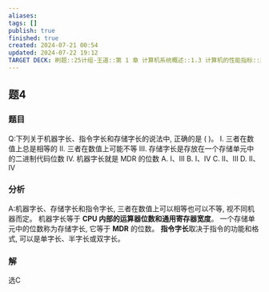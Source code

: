 ```yaml
---
aliases: 
tags: []
publish: true
finished: true
created: 2024-07-21 00:54
updated: 2024-07-22 19:12
TARGET DECK: 刷题::25计组-王道::第 1 章 计算机系统概述::1.3 计算机的性能指标::题4
---
```


## 题4
### 题目
Q:下列关于机器字长、指令字长和存储字长的说法中, 正确的是 ( )。
I. 三者在数值上总是相等的
II. 三者在数值上可能不等
III. 存储字长是存放在一个存储单元中的二进制代码位数
IV. 机器字长就是 MDR 的位数
A. I、III B. I、IV C. II、III D. II、IV
### 分析
A:机器字长、存储字长和指令字长, 三者在数值上可以相等也可以不等, 视不同机器而定。
机器字长等于 **CPU 内部的运算器位数和通用寄存器宽度**。
一个存储单元中的位数称为存储字长, 它等于 **MDR** 的位数。
**指令字长**取决于指令的功能和格式, 可以是单字长、半字长或双字长。
### 解
选C

